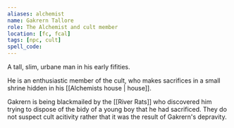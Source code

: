 ```yaml
---
aliases: alchemist
name: Gakrern Tallore
role: The Alchemist and cult member
location: [fc, fcal]
tags: [npc, cult]
spell_code: 
---
```

A tall, slim, urbane man in his early fifities.

He is an enthusiastic member of the cult, who makes sacrifices in a small shrine hidden in his [[Alchemists house | house]].

Gakrern is being blackmailed by the [[River Rats]] who discovered him trying to dispose of the bidy of a young boy that he had sacrificed.  They do not suspect cult acitivity rather that it was the result of Gakrern's depravity.